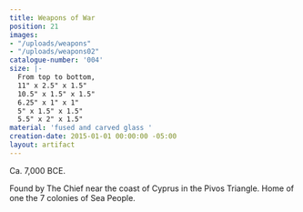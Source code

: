```yaml
---
title: Weapons of War
position: 21
images:
- "/uploads/weapons"
- "/uploads/weapons02"
catalogue-number: '004'
size: |-
  From top to bottom,
  11" x 2.5" x 1.5"
  10.5" x 1.5" x 1.5"
  6.25" x 1" x 1"
  5" x 1.5" x 1.5"
  5.5" x 2" x 1.5"
material: 'fused and carved glass '
creation-date: 2015-01-01 00:00:00 -05:00
layout: artifact
---
```


Ca. 7,000 BCE.

Found by The Chief near the coast of Cyprus in the Pivos Triangle. Home of one the 7 colonies of Sea People.
